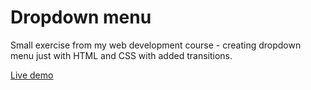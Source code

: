 # Dropdown menu

Small exercise from my web development course - creating dropdown menu just with HTML and CSS with added transitions.

[Live demo](https://alice-rez.github.io/drop-down.-menu/)
